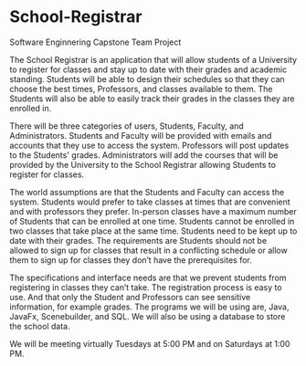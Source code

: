 # School-Registrar
Software Enginnering Capstone Team Project

The School Registrar is an application that will allow students of a University to register for classes and stay up to date with their grades and academic standing. Students will be able to design their schedules so that they can choose the best times, Professors, and classes available to them. The Students will also be able to easily track their grades in the classes they are enrolled in.

There will be three categories of users, Students, Faculty, and Administrators. Students and Faculty will be provided with emails and accounts that they use to access the system. Professors will post updates to the Students' grades. Administrators will add the courses that will be provided by the University to the School Registrar allowing Students to register for classes.

The world assumptions are that the Students and Faculty can access the system. Students would prefer to take classes at times that are convenient and with professors they prefer. In-person classes have a maximum number of Students that can be enrolled at one time. Students cannot be enrolled in two classes that take place at the same time. Students need to be kept up to date with their grades. The requirements are Students should not be allowed to sign up for classes that result in a conflicting schedule or allow them to sign up for classes they don’t have the prerequisites for.
    
The specifications and interface needs are that we prevent students from registering in classes they can’t take. The registration process is easy to use. And that only the Student and Professors can see sensitive information, for example grades. The programs we will be using are, Java, JavaFx, Scenebuilder, and SQL. We will also be using a database to store the school data. 

We will be meeting virtually Tuesdays at 5:00 PM and on Saturdays at 1:00 PM.

